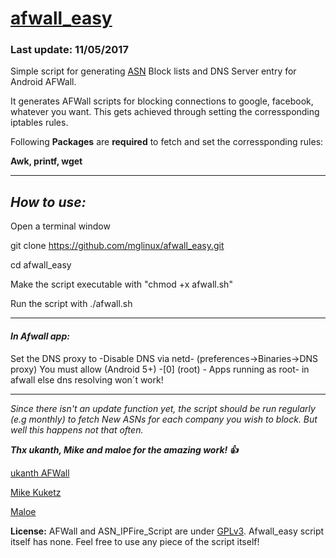 # [afwall_easy](https://github.com/mglinux/afwall_easy)

### **Last update: 11/05/2017**

Simple script for generating [ASN](https://en.wikipedia.org/wiki/Autonomous_system_(Internet)) Block lists and DNS Server entry for Android AFWall.

It generates AFWall scripts for blocking connections to google, facebook, whatever you want.
This gets achieved through setting the corressponding iptables rules.

Following **Packages** are **required** to fetch and set the corressponding rules:

**Awk, printf, wget**

_______________________________________________________________________________________________

## *How to use:*

Open a terminal window

git clone https://github.com/mglinux/afwall_easy.git

cd afwall_easy

Make the script executable with "chmod +x afwall.sh"

Run the script with ./afwall.sh

_______________________________________________________________________________________________

#### *In Afwall app:*

Set the DNS proxy to -Disable DNS via netd- (preferences->Binaries->DNS proxy)
You must allow (Android 5+) -[0] (root) - Apps running as root- in afwall else dns resolving won´t work!


_______________________________________________________________________________________________
*Since there isn't an update function yet, the script should be run regularly (e.g monthly) to fetch New ASNs for each company you wish to block. But well this happens not that often.*


***Thx ukanth, Mike and maloe for the amazing work! :+1:***


[ukanth AFWall](https://github.com/ukanth/afwall)  			  

[Mike Kuketz](https://www.kuketz-blog.de/)

[Maloe](https://notabug.org/maloe/ASN_IPFire_Script) 


**License:** AFWall and ASN_IPFire_Script are under [GPLv3](https://www.gnu.org/licenses/gpl.html). Afwall_easy script itself has none. Feel free to use any piece of the script itself!

